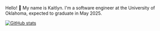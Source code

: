 Hello! 🌠
My name is Kaitlyn. I'm a software engineer at the University of Oklahoma, expected to graduate in May 2025. 

[![GitHub stats](https://github-readme-stats.vercel.app/api?username=kpe03&hide=stars&theme=tokyonight)](https://github.com/kpe03/github-readme-stats)
